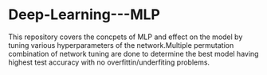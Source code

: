 # Deep-Learning---MLP
This repository covers the concpets of MLP and effect on the model by tuning various hyperparameters of the network.Multiple permutation combination of network tuning are done to determine the best model having highest test accuracy with no overfittin/underfiting problems.
